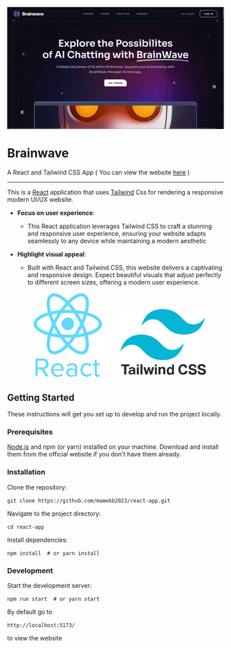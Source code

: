 <img width="800" align="center" src="src/front.png" />

# Brainwave
A React and Tailwind CSS App ( You can view the website [here](https://brainwave-react-app.netlify.app/) )

---

This is a [React](https://react.dev/) application that uses [Tailwind](https://tailwindcss.com/) Css for rendering a responsive modern UI/UX website.
    
- **Focus on user experience**:
    - This React application leverages Tailwind CSS to craft a stunning and responsive user experience, ensuring your website adapts seamlessly to any device while maintaining a modern aesthetic

- **Highlight visual appeal**:
    - Built with React and Tailwind CSS, this website delivers a captivating and responsive design. Expect beautiful visuals that adjust perfectly to different screen sizes, offering a modern user experience.

<div align="center">
    <img width="200" src="src/react.png" />
    &emsp;
    <img width="200" src="src/tailwind.png" />
</div>

## Getting Started

These instructions will get you set up to develop and run the project locally.

### Prerequisites

[Node.js](https://nodejs.org/) and npm (or yarn) installed on your machine. Download and install them from the official website if you don't have them already.

### Installation

Clone the repository:

    git clone https://github.com/mamebb2023/react-app.git

Navigate to the project directory:

    cd react-app

Install dependencies:

    npm install  # or yarn install

### Development

Start the development server:

    npm run start  # or yarn start

By default go to

    http://localhost:5173/

to view the website
